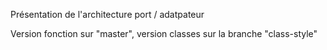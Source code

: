 Présentation de l'architecture port / adatpateur

Version fonction sur "master", version classes sur la branche "class-style"